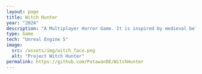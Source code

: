 ```yaml
---
layout: page
title: Witch Hunter
year: "2024"
description: "A Multiplayer Horror Game. It is inspired by medieval beliefs that demons can shape-shift into various animals and reside in the dark, eerie forests."
type: Game
tech: "Unreal Engine 5"
image:
  src: /assets/img/witch_face.png
  alt: "Project Witch Hunter"
permalink: https://github.com/PutawanDE/WitchHunter
---
```

